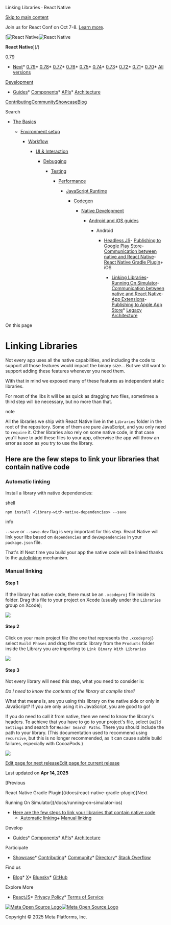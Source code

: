 Linking Libraries · React Native

[Skip to main content](#__docusaurus_skipToContent_fallback)

Join us for React Conf on Oct 7-8. [Learn more](https://conf.react.dev).

[![React Native](/img/header_logo.svg)![React Native](/img/header_logo.svg)

**React Native**](/)

[0.79](/docs/linking-libraries-ios)

* [Next](/docs/next/linking-libraries-ios)* [0.79](/docs/linking-libraries-ios)* [0.78](/docs/0.78/linking-libraries-ios)* [0.77](/docs/0.77/linking-libraries-ios)* [0.76](/docs/0.76/linking-libraries-ios)* [0.75](/docs/0.75/linking-libraries-ios)* [0.74](/docs/0.74/linking-libraries-ios)* [0.73](/docs/0.73/linking-libraries-ios)* [0.72](/docs/0.72/linking-libraries-ios)* [0.71](/docs/0.71/linking-libraries-ios)* [0.70](/docs/0.70/linking-libraries-ios)* [All versions](/versions)

[Development](#)

* [Guides](/docs/getting-started)* [Components](/docs/components-and-apis)* [APIs](/docs/accessibilityinfo)* [Architecture](/architecture/overview)

[Contributing](/contributing/overview)[Community](/community/overview)[Showcase](/showcase)[Blog](/blog)

Search

* [The Basics](/docs/getting-started)

  * [Environment setup](/docs/environment-setup)

    * [Workflow](/docs/running-on-device)

      * [UI & Interaction](/docs/style)

        * [Debugging](/docs/debugging)

          * [Testing](/docs/testing-overview)

            * [Performance](/docs/performance)

              * [JavaScript Runtime](/docs/javascript-environment)

                * [Codegen](/docs/the-new-architecture/what-is-codegen)

                  * [Native Development](/docs/native-platform)

                    * [Android and iOS guides](/docs/headless-js-android)

                      + Android

                        - [Headless JS](/docs/headless-js-android)- [Publishing to Google Play Store](/docs/signed-apk-android)- [Communication between native and React Native](/docs/communication-android)- [React Native Gradle Plugin](/docs/react-native-gradle-plugin)+ iOS

                          - [Linking Libraries](/docs/linking-libraries-ios)- [Running On Simulator](/docs/running-on-simulator-ios)- [Communication between native and React Native](/docs/communication-ios)- [App Extensions](/docs/app-extensions)- [Publishing to Apple App Store](/docs/publishing-to-app-store)* [Legacy Architecture](/docs/legacy/native-modules-intro)

On this page

Linking Libraries
=================

Not every app uses all the native capabilities, and including the code to support all those features would impact the binary size... But we still want to support adding these features whenever you need them.

With that in mind we exposed many of these features as independent static libraries.

For most of the libs it will be as quick as dragging two files, sometimes a third step will be necessary, but no more than that.

note

All the libraries we ship with React Native live in the `Libraries` folder in the root of the repository. Some of them are pure JavaScript, and you only need to `require` it.
Other libraries also rely on some native code, in that case you'll have to add these files to your app, otherwise the app will throw an error as soon as you try to use the library.

Here are the few steps to link your libraries that contain native code[​](#here-are-the-few-steps-to-link-your-libraries-that-contain-native-code "Direct link to Here are the few steps to link your libraries that contain native code")
------------------------------------------------------------------------------------------------------------------------------------------------------------------------------------------------------------------------------------------

### Automatic linking[​](#automatic-linking "Direct link to Automatic linking")

Install a library with native dependencies:

shell

```
npm install <library-with-native-dependencies> --save  

```

info

`--save` or `--save-dev` flag is very important for this step. React Native will link your libs based on `dependencies` and `devDependencies` in your `package.json` file.

That's it! Next time you build your app the native code will be linked thanks to the [autolinking](https://github.com/react-native-community/cli/blob/main/docs/autolinking.md) mechanism.

### Manual linking[​](#manual-linking "Direct link to Manual linking")

#### Step 1[​](#step-1 "Direct link to Step 1")

If the library has native code, there must be an `.xcodeproj` file inside its folder. Drag this file to your project on Xcode (usually under the `Libraries` group on Xcode);

![](/assets/images/AddToLibraries-92a6a7f58c75a8344d9bbeeae4ac167b.png)

#### Step 2[​](#step-2 "Direct link to Step 2")

Click on your main project file (the one that represents the `.xcodeproj`) select `Build Phases` and drag the static library from the `Products` folder inside the Library you are importing to `Link Binary With Libraries`

![](/assets/images/AddToBuildPhases-3e79422ff24780db618eae2d7a5ea604.png)

#### Step 3[​](#step-3 "Direct link to Step 3")

Not every library will need this step, what you need to consider is:

*Do I need to know the contents of the library at compile time?*

What that means is, are you using this library on the native side or only in JavaScript? If you are only using it in JavaScript, you are good to go!

If you do need to call it from native, then we need to know the library's headers. To achieve that you have to go to your project's file, select `Build Settings` and search for `Header Search Paths`. There you should include the path to your library. (This documentation used to recommend using `recursive`, but this is no longer recommended, as it can cause subtle build failures, especially with CocoaPods.)

![](/assets/images/AddToSearchPaths-7b278a6ea5ef28cfa94e8d22da5a8b13.png)

[Edit page for next release](https://github.com/facebook/react-native-website/edit/main/docs/linking-libraries-ios.md)[Edit page for current release](https://github.com/facebook/react-native-website/edit/main/website/versioned_docs/version-0.79/linking-libraries-ios.md)

Last updated on **Apr 14, 2025**

[Previous

React Native Gradle Plugin](/docs/react-native-gradle-plugin)[Next

Running On Simulator](/docs/running-on-simulator-ios)

* [Here are the few steps to link your libraries that contain native code](#here-are-the-few-steps-to-link-your-libraries-that-contain-native-code)
  + [Automatic linking](#automatic-linking)+ [Manual linking](#manual-linking)

Develop

* [Guides](/docs/getting-started)* [Components](/docs/components-and-apis)* [APIs](/docs/accessibilityinfo)* [Architecture](/architecture/overview)

Participate

* [Showcase](/showcase)* [Contributing](/contributing/overview)* [Community](/community/overview)* [Directory](https://reactnative.directory/)* [Stack Overflow](https://stackoverflow.com/questions/tagged/react-native)

Find us

* [Blog](/blog)* [X](https://x.com/reactnative)* [Bluesky](https://bsky.app/profile/reactnative.dev)* [GitHub](https://github.com/facebook/react-native)

Explore More

* [ReactJS](https://react.dev/)* [Privacy Policy](https://opensource.fb.com/legal/privacy/)* [Terms of Service](https://opensource.fb.com/legal/terms/)

[![Meta Open Source Logo](/img/oss_logo.svg)![Meta Open Source Logo](/img/oss_logo.svg)](https://opensource.fb.com/)

Copyright © 2025 Meta Platforms, Inc.